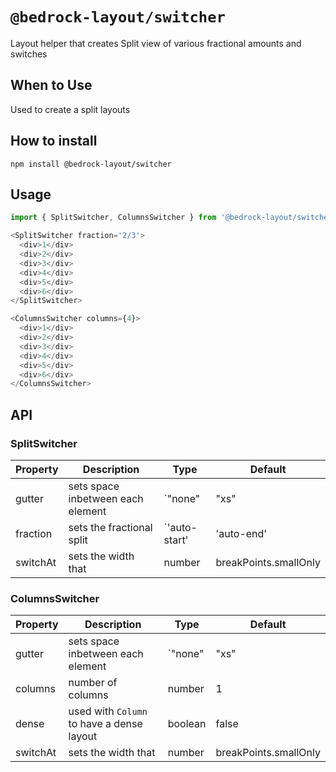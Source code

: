 # `@bedrock-layout/switcher`

Layout helper that creates Split view of various fractional amounts and switches

## When to Use

Used to create a split layouts

## How to install

`npm install @bedrock-layout/switcher`

## Usage

```javascript
import { SplitSwitcher, ColumnsSwitcher } from '@bedrock-layout/switcher';

<SplitSwitcher fraction='2/3'>
  <div>1</div>
  <div>2</div>
  <div>3</div>
  <div>4</div>
  <div>5</div>
  <div>6</div>
</SplitSwitcher>

<ColumnsSwitcher columns={4}>
  <div>1</div>
  <div>2</div>
  <div>3</div>
  <div>4</div>
  <div>5</div>
  <div>6</div>
</ColumnsSwitcher>
```

## API

### SplitSwitcher

| Property | Description                       | Type                                                                | Default               |
| -------- | --------------------------------- | ------------------------------------------------------------------- | --------------------- |
| gutter   | sets space inbetween each element | `"none" | "xs" | "sm" | "md" | "lg" | "lg" | "xl" | "xxl"`          | `md`                  |
| fraction | sets the fractional split         | `'auto-start' | 'auto-end' | '1/4' | '1/3' | '1/2' | '2/3' | '3/4'` | `1/2`                 |
| switchAt | sets the width that               | number                                                              | breakPoints.smallOnly |

### ColumnsSwitcher

| Property | Description                               | Type                                                       | Default               |
| -------- | ----------------------------------------- | ---------------------------------------------------------- | --------------------- |
| gutter   | sets space inbetween each element         | `"none" | "xs" | "sm" | "md" | "lg" | "lg" | "xl" | "xxl"` | `md`                  |
| columns  | number of columns                         | number                                                     | 1                     |
| dense    | used with `Column` to have a dense layout | boolean                                                    | false                 |
| switchAt | sets the width that                       | number                                                     | breakPoints.smallOnly |
